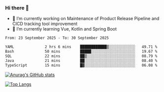 ### Hi there 👋

- 🔭 I’m currently working on Maintenance of Product Release Pipeline and CICD tracking tool improvement
- 🌱 I’m currently learning Vue, Kotlin and Spring Boot

<!--START_SECTION:waka-->

```txt
From: 23 September 2025 - To: 30 September 2025

YAML              2 hrs 6 mins    ████████████▒░░░░░░░░░░░░   49.71 %
Bash              50 mins         █████░░░░░░░░░░░░░░░░░░░░   19.67 %
SQL               22 mins         ██▒░░░░░░░░░░░░░░░░░░░░░░   08.79 %
Java              21 mins         ██░░░░░░░░░░░░░░░░░░░░░░░   08.40 %
TypeScript        15 mins         █▓░░░░░░░░░░░░░░░░░░░░░░░   06.08 %
```

<!--END_SECTION:waka-->

[![Anurag's GitHub stats](https://github-readme-stats.vercel.app/api?username=yunhao981&show_icons=true&theme=solarized-dark)](https://github.com/anuraghazra/github-readme-stats)

[![Top Langs](https://github-readme-stats.vercel.app/api/top-langs/?username=yunhao981&theme=solarized-dark&layout=compact)](https://github.com/anuraghazra/github-readme-stats)

<!--
**yunhao981/yunhao981** is a ✨ _special_ ✨ repository because its `README.md` (this file) appears on your GitHub profile.

Here are some ideas to get you started:

- 🔭 I’m currently working on Maintenance of Release Pipeline and CICD tracking tool improvement
- 🌱 I’m currently learning Vue, Kotlin and Spring Boot
- 👯 I’m looking to collaborate on ...
- 🤔 I’m looking for help with ...
- 💬 Ask me about ...
- 📫 How to reach me: ...
- 😄 Pronouns: ...
- ⚡ Fun fact: ...
-->


